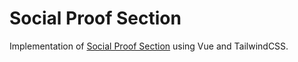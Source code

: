 # Social Proof Section
Implementation of [Social Proof Section](https://www.frontendmentor.io/challenges/social-proof-section-6e0qTv_bA) using Vue and TailwindCSS.